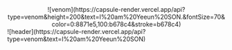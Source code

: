 <div align="center">
![venom](https://capsule-render.vercel.app/api?type=venom&height=200&text=I%20am%20Yeeun%20SON.&fontSize=70&color=0:8871e5,100:b678c4&stroke=b678c4)
</div>
![header](https://capsule-render.vercel.app/api?type=venom&text=I%20am%20Yeeun%20SON)

